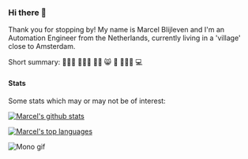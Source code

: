 ### Hi there 👋
Thank you for stopping by! My name is Marcel Blijleven and I'm an Automation Engineer from the Netherlands, currently living in a 'village' close to Amsterdam.

Short summary: 🙋🏻‍♂️ 💁🏼‍♀️ 👶🏻 😸 📸 🚴🏻‍♂️ 💻

#### Stats
Some stats which may or may not be of interest:

[![Marcel's github stats](https://github-readme-stats.vercel.app/api?username=marcelblijleven)](https://github.com/marcelblijleven)

[![Marcel's top languages](https://github-readme-stats.vercel.app/api/top-langs/?username=marcelblijleven&layout=compact)](https://github.com/marcelblijleven)

![Mono gif](https://github.githubassets.com/images/mona-whisper.gif)
